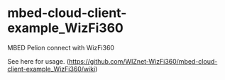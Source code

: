 # mbed-cloud-client-example_WizFi360
MBED Pelion connect with WizFi360

See here for usage.  (https://github.com/WIZnet-WizFi360/mbed-cloud-client-example_WizFi360/wiki)